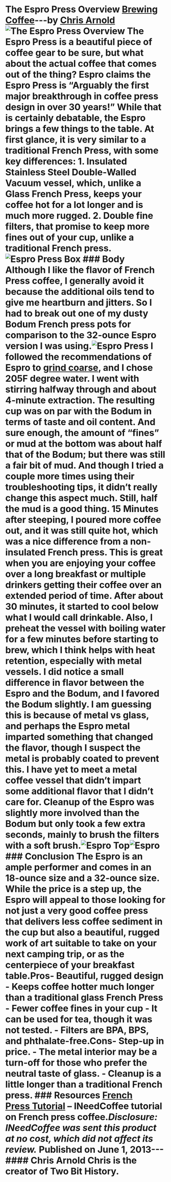 # The Espro Press Overview [Brewing Coffee](https://ineedcoffee.com/section/brewing-coffee/)---by [Chris Arnold](https://ineedcoffee.com/by/chris-arnold/)![The Espro Press Overview](https://ineedcoffee.com/images/posts/the-espro-press-overview/espro-press.jpg) The Espro Press is a beautiful piece of coffee gear to be sure, but what about the actual coffee that comes out of the thing? Espro claims the Espro Press is “Arguably the first major breakthrough in coffee press design in over 30 years!” While that is certainly debatable, the Espro brings a few things to the table. At first glance, it is very similar to a traditional French Press, with some key differences: 1. Insulated Stainless Steel Double-Walled Vacuum vessel, which, unlike a Glass French Press, keeps your coffee hot for a lot longer and is much more rugged. 2. Double fine filters, that promise to keep more fines out of your cup, unlike a traditional French press.![Espro Press Box](https://ineedcoffee.com/assets/espro-press-box1.BNkur69a_2oxk7v.webp) ### Body Although I like the flavor of French Press coffee, I generally avoid it because the additional oils tend to give me heartburn and jitters. So I had to break out one of my dusty Bodum French press pots for comparison to the 32-ounce Espro version I was using.![Espro Press](https://ineedcoffee.com/assets/espro-press.CNEj26U3_Z1rBGgd.webp) I followed the recommendations of Espro to [grind coarse](https://ineedcoffee.com/coffee-grind-chart/), and I chose 205F degree water. I went with stirring halfway through and about 4-minute extraction. The resulting cup was on par with the Bodum in terms of taste and oil content. And sure enough, the amount of “fines” or mud at the bottom was about half that of the Bodum; but there was still a fair bit of mud. And though I tried a couple more times using their troubleshooting tips, it didn’t really change this aspect much. Still, half the mud is a good thing. 15 Minutes after steeping, I poured more coffee out, and it was still quite hot, which was a nice difference from a non-insulated French press. This is great when you are enjoying your coffee over a long breakfast or multiple drinkers getting their coffee over an extended period of time. After about 30 minutes, it started to cool below what I would call drinkable. Also, I preheat the vessel with boiling water for a few minutes before starting to brew, which I think helps with heat retention, especially with metal vessels. I did notice a small difference in flavor between the Espro and the Bodum, and I favored the Bodum slightly. I am guessing this is because of metal vs glass, and perhaps the Espro metal imparted something that changed the flavor, though I suspect the metal is probably coated to prevent this. I have yet to meet a metal coffee vessel that didn’t impart some additional flavor that I didn’t care for. Cleanup of the Espro was slightly more involved than the Bodum but only took a few extra seconds, mainly to brush the filters with a soft brush.![Espro Top](https://ineedcoffee.com/assets/espro-top.CK2XKOEM_2iWtcj.webp)![Espro](https://ineedcoffee.com/assets/espro.CKO322NO_ZVYh9M.webp) ### Conclusion The Espro is an ample performer and comes in an 18-ounce size and a 32-ounce size. While the price is a step up, the Espro will appeal to those looking for not just a very good coffee press that delivers less coffee sediment in the cup but also a beautiful, rugged work of art suitable to take on your next camping trip, or as the centerpiece of your breakfast table.**Pros**- Beautiful, rugged design - Keeps coffee hotter much longer than a traditional glass French Press - Fewer coffee fines in your cup - It can be used for tea, though it was not tested. - Filters are BPA, BPS, and phthalate-free.**Cons**- Step-up in price. - The metal interior may be a turn-off for those who prefer the neutral taste of glass. - Cleanup is a little longer than a traditional French press. ### Resources [French Press Tutorial](https://ineedcoffee.com/press-pot-tutorial/) – INeedCoffee tutorial on French press coffee._Disclosure: INeedCoffee was sent this product at no cost, which did not affect its review._ Published on June 1, 2013--- #### Chris Arnold Chris is the creator of Two Bit History.